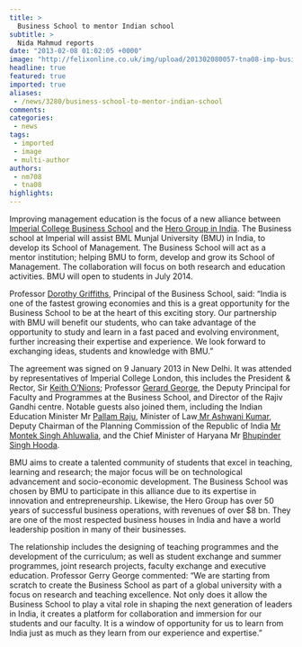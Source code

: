 ```yaml
---
title: >
  Business School to mentor Indian school
subtitle: >
  Nida Mahmud reports
date: "2013-02-08 01:02:05 +0000"
image: "http://felixonline.co.uk/img/upload/201302080057-tna08-imp-business-signing.jpg"
headline: true
featured: true
imported: true
aliases:
 - /news/3280/business-school-to-mentor-indian-school
comments:
categories:
 - news
tags:
 - imported
 - image
 - multi-author
authors:
 - nm708
 - tna08
highlights:
---
```


Improving management education is the focus of a new alliance between [Imperial College Business School](http://www3.imperial.ac.uk/business-school) and the [Hero Group in India](http://www.heromotors.com/). The Business school at Imperial will assist BML Munjal University (BMU) in India, to develop its School of Management. The Business School will act as a mentor institution; helping BMU to form, develop and grow its School of Management. The collaboration will focus on both research and education activities. BMU will open to students in July 2014.

Professor [Dorothy Griffiths](http://www3.imperial.ac.uk/people/d.griffiths), Principal of the Business School, said: “India is one of the fastest growing economies and this is a great opportunity for the Business School to be at the heart of this exciting story. Our partnership with BMU will benefit our students, who can take advantage of the opportunity to study and learn in a fast paced and evolving environment, further increasing their expertise and experience. We look forward to exchanging ideas, students and knowledge with BMU.”

The agreement was signed on 9 January 2013 in New Delhi. It was attended by representatives of Imperial College London, this includes the President & Rector, Sir [Keith O’Nions](http://www3.imperial.ac.uk/people/k.onions); Professor [Gerard George](http://www3.imperial.ac.uk/people/g.george), the Deputy Principal for Faculty and Programmes at the Business School, and Director of the Rajiv Gandhi centre. Notable guests also joined them, including the Indian Education Minister Mr [Pallam Raju](http://en.wikipedia.org/wiki/Pallam_Raju), Minister of Law[ Mr Ashwani Kumar](http://en.wikipedia.org/wiki/Ashwani_Kumar), Deputy Chairman of the Planning Commission of the Republic of India [Mr Montek Singh Ahluwalia](http://en.wikipedia.org/wiki/Montek_Singh_Ahluwalia), and the Chief Minister of Haryana Mr [Bhupinder Singh Hooda](http://en.wikipedia.org/wiki/Bhupinder_Singh_Hooda).

BMU aims to create a talented community of students that excel in teaching, learning and research; the major focus will be on technological advancement and socio-economic development. The Business School was chosen by BMU to participate in this alliance due to its expertise in innovation and entrepreneurship. Likewise, the Hero Group has over 50 years of successful business operations, with revenues of over $8 bn. They are one of the most respected business houses in India and have a world leadership position in many of their businesses.

The relationship includes the designing of teaching programmes and the development of the curriculum; as well as student exchange and summer programmes, joint research projects, faculty exchange and executive education. Professor Gerry George commented: “We are starting from scratch to create the Business School as part of a global university with a focus on research and teaching excellence. Not only does it allow the Business School to play a vital role in shaping the next generation of leaders in India, it creates a platform for collaboration and immersion for our students and our faculty. It is a window of opportunity for us to learn from India just as much as they learn from our experience and expertise.”

